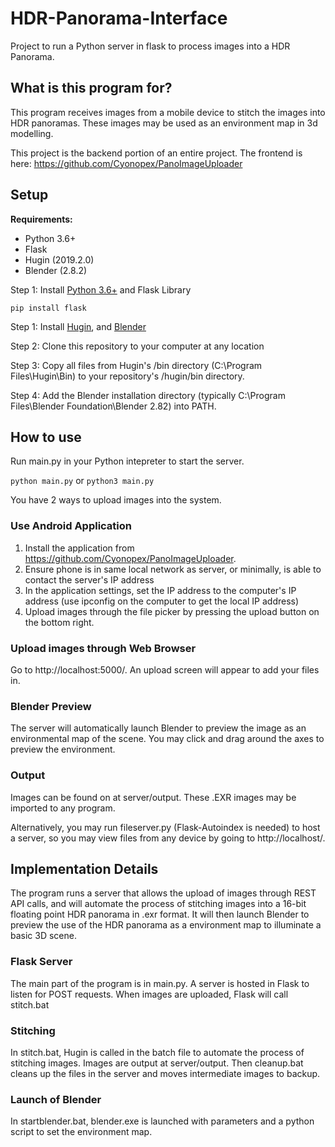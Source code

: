 # HDR-Panorama-Interface

Project to run a Python server in flask to process images into a HDR Panorama.

## What is this program for?

This program receives images from a mobile device to stitch the images into HDR panoramas. These images may be used as an environment map in 3d modelling.

This project is the backend portion of an entire project. The frontend is here: https://github.com/Cyonopex/PanoImageUploader

## Setup

**Requirements:**
* Python 3.6+
* Flask
* Hugin (2019.2.0)
* Blender (2.8.2)

Step 1: Install [Python 3.6+](https://www.python.org/) and Flask Library 

`pip install flask`

Step 1: Install [Hugin](http://hugin.sourceforge.net/), and [Blender](https://www.blender.org/)

Step 2: Clone this repository to your computer at any location

Step 3: Copy all files from Hugin's /bin directory (C:\Program Files\Hugin\Bin) to your repository's /hugin/bin directory.

Step 4: Add the Blender installation directory (typically C:\Program Files\Blender Foundation\Blender 2.82\) into PATH.

## How to use

Run main.py in your Python intepreter to start the server. 

`python main.py` or `python3 main.py`

You have 2 ways to upload images into the system.

### Use Android Application

1. Install the application from https://github.com/Cyonopex/PanoImageUploader.
2. Ensure phone is in same local network as server, or minimally, is able to contact the server's IP address
3. In the application settings, set the IP address to the computer's IP address (use ipconfig on the computer to get the local IP address)
4. Upload images through the file picker by pressing the upload button on the bottom right.

### Upload images through Web Browser

Go to http://localhost:5000/. An upload screen will appear to add your files in.

### Blender Preview

The server will automatically launch Blender to preview the image as an environmental map of the scene. You may click and drag around the axes to preview the environment.

### Output

Images can be found on at server/output. These .EXR images may be imported to any program.

Alternatively, you may run fileserver.py (Flask-Autoindex is needed) to host a server, so you may view files from any device by going to http://localhost/.

## Implementation Details

The program runs a server that allows the upload of images through REST API calls, and will automate the process of stitching images into a 16-bit floating point HDR panorama in .exr format. It will then launch Blender to preview the use of the HDR panorama as a environment map to illuminate a basic 3D scene.

### Flask Server

The main part of the program is in main.py. A server is hosted in Flask to listen for POST requests. When images are uploaded, Flask will call stitch.bat

### Stitching

In stitch.bat, Hugin is called in the batch file to automate the process of stitching images. Images are output at server/output.
Then cleanup.bat cleans up the files in the server and moves intermediate images to backup.

### Launch of Blender

In startblender.bat, blender.exe is launched with parameters and a python script to set the environment map. 
